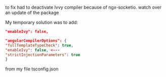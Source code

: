 to fix
had to deactivate Ivvy compiler because of ngx-socketio.
watch over an update of the package

My temporary solution was to add:
````json
"enableIvy": false,

"angularCompilerOptions": {
"fullTemplateTypeCheck": true,
"enableIvy": false, <---
"strictInjectionParameters": true
}
````
from my file tsconfig.json